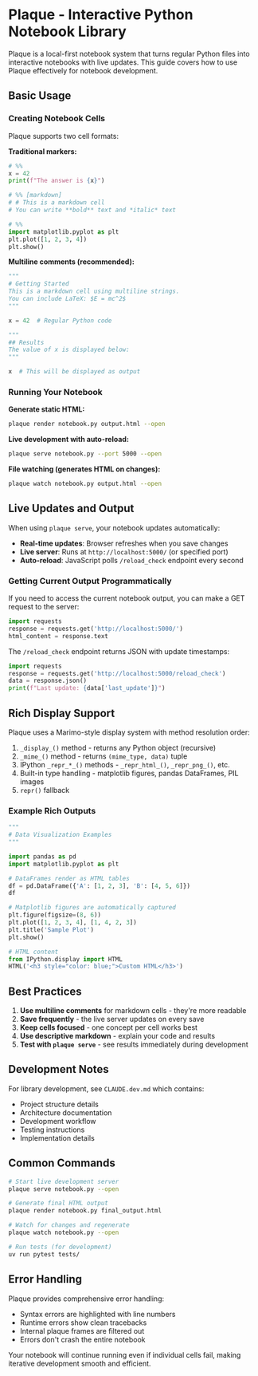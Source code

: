 # Plaque - Interactive Python Notebook Library

Plaque is a local-first notebook system that turns regular Python files into interactive notebooks with live updates. This guide covers how to use Plaque effectively for notebook development.

## Basic Usage

### Creating Notebook Cells
Plaque supports two cell formats:

**Traditional markers:**
```python
# %%
x = 42
print(f"The answer is {x}")

# %% [markdown]
# # This is a markdown cell
# You can write **bold** text and *italic* text

# %%
import matplotlib.pyplot as plt
plt.plot([1, 2, 3, 4])
plt.show()
```

**Multiline comments (recommended):**
```python
"""
# Getting Started
This is a markdown cell using multiline strings.
You can include LaTeX: $E = mc^2$
"""

x = 42  # Regular Python code

"""
## Results
The value of x is displayed below:
"""

x  # This will be displayed as output
```

### Running Your Notebook

**Generate static HTML:**
```bash
plaque render notebook.py output.html --open
```

**Live development with auto-reload:**
```bash
plaque serve notebook.py --port 5000 --open
```

**File watching (generates HTML on changes):**
```bash
plaque watch notebook.py output.html --open
```

## Live Updates and Output

When using `plaque serve`, your notebook updates automatically:
- **Real-time updates**: Browser refreshes when you save changes
- **Live server**: Runs at `http://localhost:5000/` (or specified port)
- **Auto-reload**: JavaScript polls `/reload_check` endpoint every second

### Getting Current Output Programmatically
If you need to access the current notebook output, you can make a GET request to the server:
```python
import requests
response = requests.get('http://localhost:5000/')
html_content = response.text
```

The `/reload_check` endpoint returns JSON with update timestamps:
```python
import requests
response = requests.get('http://localhost:5000/reload_check')
data = response.json()
print(f"Last update: {data['last_update']}")
```

## Rich Display Support

Plaque uses a Marimo-style display system with method resolution order:

1. `_display_()` method - returns any Python object (recursive)
2. `_mime_()` method - returns `(mime_type, data)` tuple
3. IPython `_repr_*_()` methods - `_repr_html_()`, `_repr_png_()`, etc.
4. Built-in type handling - matplotlib figures, pandas DataFrames, PIL images
5. `repr()` fallback

### Example Rich Outputs
```python
"""
# Data Visualization Examples
"""

import pandas as pd
import matplotlib.pyplot as plt

# DataFrames render as HTML tables
df = pd.DataFrame({'A': [1, 2, 3], 'B': [4, 5, 6]})
df

# Matplotlib figures are automatically captured
plt.figure(figsize=(8, 6))
plt.plot([1, 2, 3, 4], [1, 4, 2, 3])
plt.title('Sample Plot')
plt.show()

# HTML content
from IPython.display import HTML
HTML('<h3 style="color: blue;">Custom HTML</h3>')
```

## Best Practices

1. **Use multiline comments** for markdown cells - they're more readable
2. **Save frequently** - the live server updates on every save
3. **Keep cells focused** - one concept per cell works best
4. **Use descriptive markdown** - explain your code and results
5. **Test with `plaque serve`** - see results immediately during development

## Development Notes

For library development, see `CLAUDE.dev.md` which contains:
- Project structure details
- Architecture documentation
- Development workflow
- Testing instructions
- Implementation details

## Common Commands

```bash
# Start live development server
plaque serve notebook.py --open

# Generate final HTML output
plaque render notebook.py final_output.html

# Watch for changes and regenerate
plaque watch notebook.py --open

# Run tests (for development)
uv run pytest tests/
```

## Error Handling

Plaque provides comprehensive error handling:
- Syntax errors are highlighted with line numbers
- Runtime errors show clean tracebacks
- Internal plaque frames are filtered out
- Errors don't crash the entire notebook

Your notebook will continue running even if individual cells fail, making iterative development smooth and efficient.